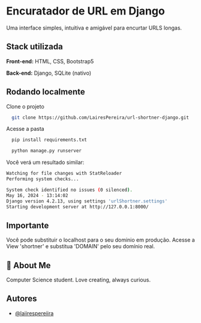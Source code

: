 
# Encuratador de URL em Django

Uma interface simples, intuitiva e amigável para encurtar URLS longas.

## Stack utilizada

**Front-end:** HTML, CSS, Bootstrap5

**Back-end:** Django, SQLite (nativo)


## Rodando localmente

Clone o projeto

```bash
  git clone https://github.com/LairesPereira/url-shortner-django.git
```

Acesse a pasta 

```bash
  pip install requirements.txt
```
```bash
  python manage.py runserver
```

Você verá um resultado similar: 

```bash
Watching for file changes with StatReloader
Performing system checks...

System check identified no issues (0 silenced).
May 16, 2024 - 13:14:02
Django version 4.2.13, using settings 'urlShortner.settings'
Starting development server at http://127.0.0.1:8000/

```


## Importante

Você pode substituir o localhost para o seu dominio em produção. Acesse a View 'shortner' e substitua 'DOMAIN' pelo seu domínio real.
## 🚀 About Me
Computer Science student.
Love creating, always curious.


## Autores

- [@laiirespereiira](https://www.github.com/LairesPereira)

